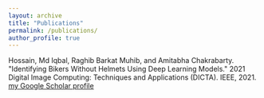 ```yaml
---
layout: archive
title: "Publications"
permalink: /publications/
author_profile: true
---
```

Hossain, Md Iqbal, Raghib Barkat Muhib, and Amitabha Chakrabarty. "Identifying Bikers Without Helmets Using Deep Learning Models." 2021 Digital Image Computing: Techniques and Applications (DICTA). IEEE, 2021. <a href="https://doi.org/10.1109/DICTA52665.2021.9647170">my Google Scholar profile</a>


<!--{% if author.googlescholar %}
  You can also find my articles on <u><a href="{{author.googlescholar}}">my Google Scholar profile</a>.</u>
{% endif %}

{% include base_path %}

{% for post in site.publications reversed %}
  {% include archive-single.html %}
{% endfor %}
